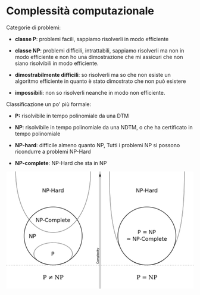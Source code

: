 # Complessità computazionale

Categorie di problemi:

- **classe P**: problemi facili, sappiamo risolverli in modo efficiente

- **classe NP**: problemi difficili, intrattabili, sappiamo risolverli ma non in modo efficiente e non ho una dimostrazione che mi assicuri che non siano risolvibili in modo efficiente.

- **dimostrabilmente difficili**: so risolverli ma so che non esiste un algoritmo efficiente in quanto è stato dimostrato che non può esistere

- **impossibili**: non so risolverli neanche in modo non efficiente.

Classificazione un po' più formale:

- **P:** risolvibile in tempo polinomiale da una DTM

- **NP**: risolvibile in tempo polinomiale da una NDTM, o che ha certificato in tempo polinomiale

- **NP-hard**: difficile almeno quanto NP, Tutti i problemi NP si possono ricondurre a problemi NP-Hard

- **NP-complete**: NP-Hard che sta in NP

![NP](img/np.png)
